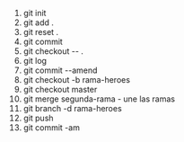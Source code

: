 1. git init
2. git add .
3. git reset .
4. git commit
5. git checkout -- .
6. git log
7. git commit --amend
8. git checkout -b rama-heroes
9. git checkout master
10. git merge segunda-rama - une las ramas
11. git branch -d rama-heroes
12. git push
13. git commit -am